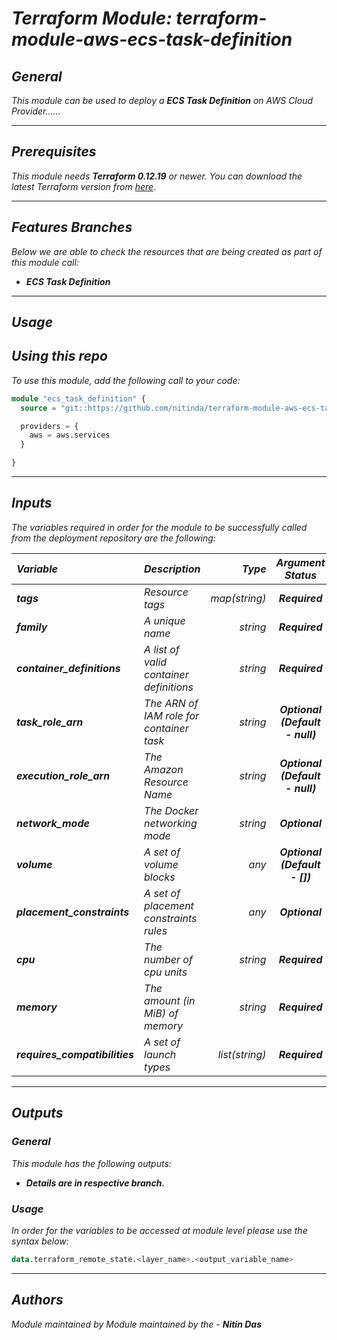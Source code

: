 # _Terraform Module: terraform-module-aws-ecs-task-definition_


## _General_

_This module can be used to deploy a_ _**ECS Task Definition** on AWS Cloud Provider......_


---

## _Prerequisites_

_This module needs **Terraform 0.12.19** or newer._
_You can download the latest Terraform version from_ [_here_](https://www.terraform.io/downloads.html).



---

## _Features Branches_

_Below we are able to check the resources that are being created as part of this module call:_

- _**ECS Task Definition**_


---

## _Usage_

## _Using this repo_

_To use this module, add the following call to your code:_

```tf
module "ecs_task_definition" {
  source = "git::https://github.com/nitinda/terraform-module-aws-ecs-task-definition.git?ref=terraform-12/master"

  providers = {
    aws = aws.services
  }

}
```


---

## _Inputs_

_The variables required in order for the module to be successfully called from the deployment repository are the following:_

|**_Variable_** | **_Description_** | **_Type_** | **_Argument Status_** |
|:----|:----|-----:|:---:|
| **_tags_** | _Resource tags_ | _map(string)_ | **_Required_** |
| **_family_** | _A unique name_ | _string_ | **_Required_** |
| **_container\_definitions_** | _A list of valid container definitions_ | _string_ | **_Required_** |
| **_task\_role\_arn_** | _The ARN of IAM role for container task_ | _string_ | **_Optional (Default - null)_** |
| **_execution\_role\_arn_** | _The Amazon Resource Name_ | _string_ | **_Optional (Default - null)_** |
| **_network\_mode_** | _The Docker networking mode_ | _string_ | **_Optional_** |
| **_volume_** | _A set of volume blocks_ | _any_ | **_Optional (Default - [])_** |
| **_placement\_constraints_** | _A set of placement constraints rules_ | _any_ |  **_Optional_** |
| **_cpu_** | _The number of cpu units_ | _string_ | **_Required_** |
| **_memory_** | _The amount (in MiB) of memory_ | _string_ | **_Required_** |
| **_requires\_compatibilities_** | _A set of launch types_ | _list(string)_ | **_Required_** |


---


## _Outputs_

### _General_

_This module has the following outputs:_


- _**Details are in respective branch.**_



### _Usage_

_In order for the variables to be accessed at module level please use the syntax below:_


```tf
data.terraform_remote_state.<layer_name>.<output_variable_name>
```
---



## _Authors_

_Module maintained by Module maintained by the -_ **_Nitin Das_**
